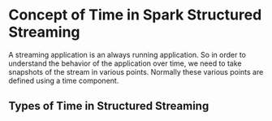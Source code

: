 
# Concept of Time in Spark Structured Streaming

A streaming application is an always running application. So in order to understand the behavior of the application over time, we need to take snapshots of the stream in various points. Normally these various points are defined using a time component.

## Types of Time in Structured Streaming
<!--stackedit_data:
eyJoaXN0b3J5IjpbMzk5Mzg0MzYsMTk2NjQwMjc3NiwxODYzOD
g4OTk3LDc1MjIxMDM3NSwtMjk5NjYxMjY5LC0xNTIyMzQxMjg3
LC00NzQ0NjcxMjEsODU4NjIwNDY0LDc4NzEyNzI1MSwtMTg0Nz
Y5NjM3NywtMTY5MzEzODM1MSwxNjU2MTMyNjI4LDI0MTczODQ3
Nyw2ODQyMDUzNzAsMTYwMDQwMzQzMSwtNzI3MDE1MDA3LC05NT
kxMzkyNzgsOTg1NjM1NjU0LC0xNTQyNjA4MjU0LC0xOTQyMjgz
MjIwXX0=
-->